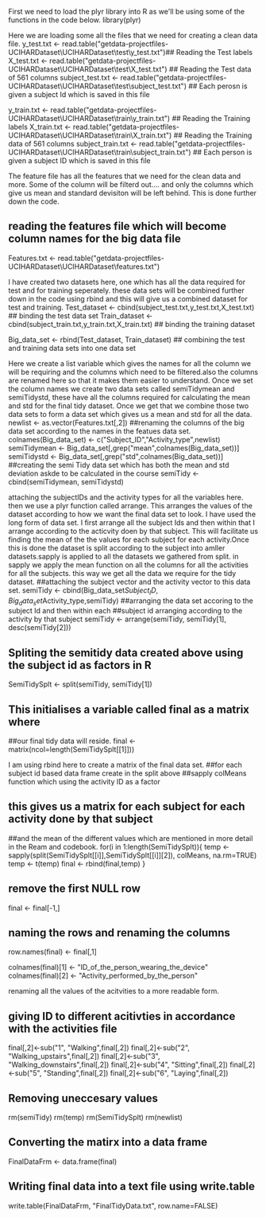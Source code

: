 
First we need to load the plyr library into R as we'll be using some of the functions in the code below.
library(plyr)

Here we are loading some all the files that we need for creating a clean data file.
y_test.txt <- read.table("getdata-projectfiles-UCIHARDataset\\UCIHARDataset\\test\\y_test.txt")## Reading the Test labels
X_test.txt <- read.table("getdata-projectfiles-UCIHARDataset\\UCIHARDataset\\test\\X_test.txt")  ## Reading the Test data of 561 columns
subject_test.txt <- read.table("getdata-projectfiles-UCIHARDataset\\UCIHARDataset\\test\\subject_test.txt") ## Each perosn is given a subject Id which is saved in this file

y_train.txt <- read.table("getdata-projectfiles-UCIHARDataset\\UCIHARDataset\\train\\y_train.txt") ## Reading the Training labels
X_train.txt <- read.table("getdata-projectfiles-UCIHARDataset\\UCIHARDataset\\train\\X_train.txt") ## Reading the Training data of 561 columns
subject_train.txt <- read.table("getdata-projectfiles-UCIHARDataset\\UCIHARDataset\\train\\subject_train.txt") ## Each person is given a subject ID which is saved in this file

The feature file has all the features that we need for the clean data and more. Some of the column will be filterd out.... and only the columns which give us mean and standard devisiton will be left behind. This is done further down the code.
## reading the features file which will become column names for the big data file
Features.txt <- read.table("getdata-projectfiles-UCIHARDataset\\UCIHARDataset\\features.txt")


I have created two datasets here, one which has all the data required for test and for training seperately. these data sets will be combined further down in the code using rbind and this will give us a combined dataset for test and training.
Test_dataset <- cbind(subject_test.txt,y_test.txt,X_test.txt) ## binding the test data set
Train_dataset <- cbind(subject_train.txt,y_train.txt,X_train.txt) ## binding the training dataset

Big_data_set <- rbind(Test_dataset, Train_dataset) ## combining the test and training data sets into one data set


Here we create a list variable which gives the names for all the column we will be requiring and the columns which need to be filtered.also the columns are renamed here so that it makes them easier to understand. Once we set the column names we create two data sets called semiTidymean and semiTidystd, these have all the columns required for calculating the mean and std for the final tidy dataset. Once we get that we combine those two data sets to form a data set which gives us a mean and std for all the data.
newlist <- as.vector(Features.txt[,2])
##renaming the columns of the big data set according to the names in the featues data set.
colnames(Big_data_set) <- c("Subject_ID","Activity_type",newlist)
semiTidymean <- Big_data_set[,grep("mean",colnames(Big_data_set))]
semiTidystd <- Big_data_set[,grep("std",colnames(Big_data_set))]
##creating the semi Tidy data set which has both the mean and std deviation askde to be calculated in the course
semiTidy <- cbind(semiTidymean, semiTidystd)

attaching the subjectIDs and the activity types for all the variables here. then we use a plyr function called arrange. This arranges the values of the dataset according to how we want the final data set to look. I have used the long form of data set. I first arrange all the subject Ids and then within that I arrange according to the acticvity doen by that subject. This will facilitate us finding the mean of the the values for each subject for each activity.Once this is done the dataset is split according to the subject into amller datasets.sapply is applied to all the datasets we gathered from split. in sapply we apply the mean function on all the columns for all the activities for all the subjects. this way we get all the data we require for the tidy dataset.
##attaching the subject vector and the activity vector to this data set.
semiTidy <- cbind(Big_data_set$Subject_ID, Big_data_set$Activity_type,semiTidy)
##arranging the data set accoring to the subject Id and then within each 
##subject id arranging according to the activity by that subject
semiTidy <- arrange(semiTidy, semiTidy[1], desc(semiTidy[2]))

## Spliting the semitidy data created above using the subject id as factors in R
SemiTidySplt <- split(semiTidy, semiTidy[1])

## This initialises a variable called final as a matrix where 
##our final tidy data will reside.
final <- matrix(ncol=length(SemiTidySplt[[1]]))


I am using rbind here to create a matrix of the final data set.
##for each subject id based data frame create in the split above 
##sapply colMeans function which using the activity ID as a factor
## this gives us a matrix for each subject for each activity done by that subject
##and the mean of the different values which are mentioned in more detail in the Ream and codebook.
for(i in 1:length(SemiTidySplt)){
  temp <- sapply(split(SemiTidySplt[[i]],SemiTidySplt[[i]][2]), colMeans, na.rm=TRUE)
  temp <- t(temp)
  final <- rbind(final,temp)
}
## remove the first NULL row
final <- final[-1,]
## naming the rows and renaming the columns
row.names(final) <- final[,1]

colnames(final)[1] <- "ID_of_the_person_wearing_the_device"
colnames(final)[2] <- "Activity_performed_by_the_person"

renaming all the values of the acitvities to a more readable form. 
## giving ID to different acitivties in accordance with the activities file
final[,2]<-sub("1", "Walking",final[,2])
final[,2]<-sub("2", "Walking_upstairs",final[,2])
final[,2]<-sub("3", "Walking_downstairs",final[,2])
final[,2]<-sub("4", "Sitting",final[,2])
final[,2]<-sub("5", "Standing",final[,2])
final[,2]<-sub("6", "Laying",final[,2])

## Removing uneccesary values
rm(semiTidy)
rm(temp)
rm(SemiTidySplt)
rm(newlist)

## Converting the matirx into a data frame
FinalDataFrm <- data.frame(final)

## Writing final data into a text file using write.table
write.table(FinalDataFrm, "FinalTidyData.txt", row.name=FALSE)
